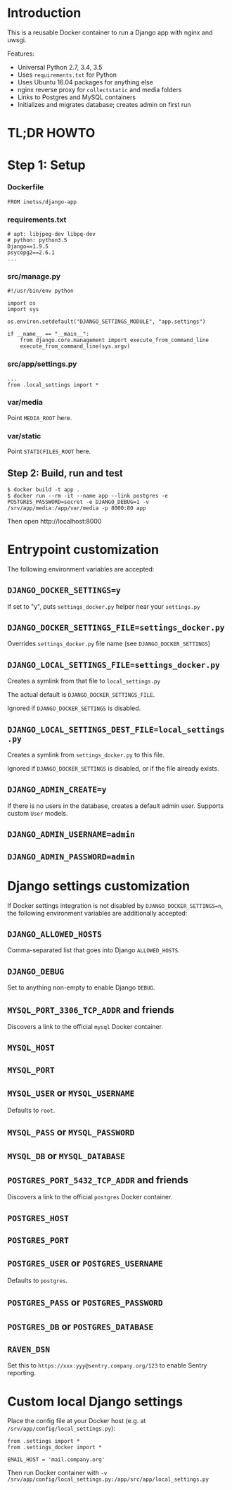 # Introduction

This is a reusable Docker container to run a Django app with nginx and uwsgi.

Features:

* Universal Python 2.7, 3.4, 3.5
* Uses `requirements.txt` for Python
* Uses Ubuntu 16.04 packages for anything else
* nginx reverse proxy for `collectstatic` and media folders
* Links to Postgres and MySQL containers
* Initializes and migrates database; creates admin on first run

# TL;DR HOWTO

# Step 1: Setup

### Dockerfile

```
FROM inetss/django-app
```

### requirements.txt

```
# apt: libjpeg-dev libpq-dev
# python: python3.5
Django==1.9.5
psycopg2==2.6.1
...
```

### src/manage.py

```
#!/usr/bin/env python

import os
import sys

os.environ.setdefault("DJANGO_SETTINGS_MODULE", "app.settings")

if __name__ == "__main__":
	from django.core.management import execute_from_command_line
	execute_from_command_line(sys.argv)
```

### src/app/settings.py

```
...
from .local_settings import *
```

### var/media

Point `MEDIA_ROOT` here.

### var/static

Point `STATICFILES_ROOT` here.

## Step 2: Build, run and test

```
$ docker build -t app .
$ docker run --rm -it --name app --link postgres -e POSTGRES_PASSWORD=secret -e DJANGO_DEBUG=1 -v /srv/app/media:/app/var/media -p 8000:80 app
```

Then open http://localhost:8000

# Entrypoint customization

The following environment variables are accepted:

## `DJANGO_DOCKER_SETTINGS=y`

If set to "y", puts `settings_docker.py` helper near your `settings.py`

## `DJANGO_DOCKER_SETTINGS_FILE=settings_docker.py`

Overrides `settings_docker.py` file name (see `DJANGO_DOCKER_SETTINGS`)

## `DJANGO_LOCAL_SETTINGS_FILE=settings_docker.py`

Creates a symlink from that file to `local_settings.py`

The actual default is `DJANGO_DOCKER_SETTINGS_FILE`.

Ignored if `DJANGO_DOCKER_SETTINGS` is disabled.

## `DJANGO_LOCAL_SETTINGS_DEST_FILE=local_settings.py`

Creates a symlink from `settings_docker.py` to this file.

Ignored if `DJANGO_DOCKER_SETTINGS` is disabled, or if the file already exists.

## `DJANGO_ADMIN_CREATE=y`

If there is no users in the database, creates a default admin user. Supports custom `User` models.

## `DJANGO_ADMIN_USERNAME=admin`

## `DJANGO_ADMIN_PASSWORD=admin`

# Django settings customization

If Docker settings integration is not disabled by `DJANGO_DOCKER_SETTINGS=n`, the following environment variables are additionally accepted:

## `DJANGO_ALLOWED_HOSTS`

Comma-separated list that goes into Django `ALLOWED_HOSTS`.

## `DJANGO_DEBUG`

Set to anything non-empty to enable Django `DEBUG`.

## `MYSQL_PORT_3306_TCP_ADDR` and friends

Discovers a link to the official `mysql` Docker container.

## `MYSQL_HOST`

## `MYSQL_PORT`

## `MYSQL_USER` or `MYSQL_USERNAME`

Defaults to `root`.

## `MYSQL_PASS` or `MYSQL_PASSWORD`

## `MYSQL_DB` or `MYSQL_DATABASE`

## `POSTGRES_PORT_5432_TCP_ADDR` and friends

Discovers a link to the official `postgres` Docker container.

## `POSTGRES_HOST`

## `POSTGRES_PORT`

## `POSTGRES_USER` or `POSTGRES_USERNAME`

Defaults to `postgres`.

## `POSTGRES_PASS` or `POSTGRES_PASSWORD`

## `POSTGRES_DB` or `POSTGRES_DATABASE`

## `RAVEN_DSN`

Set this to `https://xxx:yyy@sentry.company.org/123` to enable Sentry reporting.

# Custom local Django settings

Place the config file at your Docker host (e.g. at `/srv/app/config/local_settings.py`):

```
from .settings import *
from .settings_docker import *

EMAIL_HOST = 'mail.company.org'
```

Then run Docker container with `-v /srv/app/config/local_settings.py:/app/src/app/local_settings.py`
